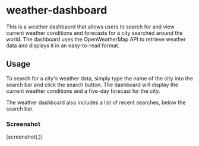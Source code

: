 # weather-dashboard

This is a weather dashbaord that allows users to search for and view current weather conditions and forecasts for a city searched around the world. The dashboard uses the OpenWeatherMap API to retrieve weather data and displays it in an easy-to-read format. 

## Usage 

To search for a city's weather data, simply type the name of the city into the search bar and click the search button. The dashboard will display the current weather conditions and a five-day forecast for the city.

The weather dashboard also includes a list of recent searches, below the search bar. 

### Screenshot

[screenshot(.)]